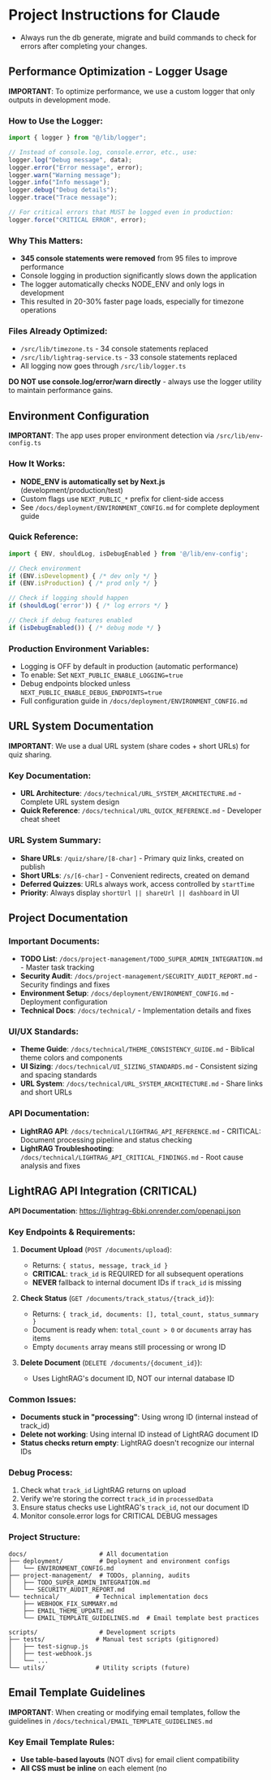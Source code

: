 # Project Instructions for Claude

- Always run the db generate, migrate and build commands to check for errors after completing your changes.

## Performance Optimization - Logger Usage

**IMPORTANT**: To optimize performance, we use a custom logger that only outputs in development mode.

### How to Use the Logger:
```typescript
import { logger } from "@/lib/logger";

// Instead of console.log, console.error, etc., use:
logger.log("Debug message", data);
logger.error("Error message", error);
logger.warn("Warning message");
logger.info("Info message");
logger.debug("Debug details");
logger.trace("Trace message");

// For critical errors that MUST be logged even in production:
logger.force("CRITICAL ERROR", error);
```

### Why This Matters:
- **345 console statements were removed** from 95 files to improve performance
- Console logging in production significantly slows down the application
- The logger automatically checks NODE_ENV and only logs in development
- This resulted in 20-30% faster page loads, especially for timezone operations

### Files Already Optimized:
- `/src/lib/timezone.ts` - 34 console statements replaced
- `/src/lib/lightrag-service.ts` - 33 console statements replaced
- All logging now goes through `/src/lib/logger.ts`

**DO NOT use console.log/error/warn directly** - always use the logger utility to maintain performance gains.

## Environment Configuration

**IMPORTANT**: The app uses proper environment detection via `/src/lib/env-config.ts`

### How It Works:
- **NODE_ENV is automatically set by Next.js** (development/production/test)
- Custom flags use `NEXT_PUBLIC_*` prefix for client-side access
- See `/docs/deployment/ENVIRONMENT_CONFIG.md` for complete deployment guide

### Quick Reference:
```typescript
import { ENV, shouldLog, isDebugEnabled } from '@/lib/env-config';

// Check environment
if (ENV.isDevelopment) { /* dev only */ }
if (ENV.isProduction) { /* prod only */ }

// Check if logging should happen
if (shouldLog('error')) { /* log errors */ }

// Check if debug features enabled
if (isDebugEnabled()) { /* debug mode */ }
```

### Production Environment Variables:
- Logging is OFF by default in production (automatic performance)
- To enable: Set `NEXT_PUBLIC_ENABLE_LOGGING=true`
- Debug endpoints blocked unless `NEXT_PUBLIC_ENABLE_DEBUG_ENDPOINTS=true`
- Full configuration guide in `/docs/deployment/ENVIRONMENT_CONFIG.md`

## URL System Documentation

**IMPORTANT**: We use a dual URL system (share codes + short URLs) for quiz sharing.

### Key Documentation:
- **URL Architecture**: `/docs/technical/URL_SYSTEM_ARCHITECTURE.md` - Complete URL system design
- **Quick Reference**: `/docs/technical/URL_QUICK_REFERENCE.md` - Developer cheat sheet

### URL System Summary:
- **Share URLs**: `/quiz/share/[8-char]` - Primary quiz links, created on publish
- **Short URLs**: `/s/[6-char]` - Convenient redirects, created on demand
- **Deferred Quizzes**: URLs always work, access controlled by `startTime`
- **Priority**: Always display `shortUrl || shareUrl || dashboard` in UI

## Project Documentation

### Important Documents:
- **TODO List**: `/docs/project-management/TODO_SUPER_ADMIN_INTEGRATION.md` - Master task tracking
- **Security Audit**: `/docs/project-management/SECURITY_AUDIT_REPORT.md` - Security findings and fixes
- **Environment Setup**: `/docs/deployment/ENVIRONMENT_CONFIG.md` - Deployment configuration
- **Technical Docs**: `/docs/technical/` - Implementation details and fixes

### UI/UX Standards:
- **Theme Guide**: `/docs/technical/THEME_CONSISTENCY_GUIDE.md` - Biblical theme colors and components
- **UI Sizing**: `/docs/technical/UI_SIZING_STANDARDS.md` - Consistent sizing and spacing standards
- **URL System**: `/docs/technical/URL_SYSTEM_ARCHITECTURE.md` - Share links and short URLs

### API Documentation:
- **LightRAG API**: `/docs/technical/LIGHTRAG_API_REFERENCE.md` - CRITICAL: Document processing pipeline and status checking
- **LightRAG Troubleshooting**: `/docs/technical/LIGHTRAG_API_CRITICAL_FINDINGS.md` - Root cause analysis and fixes

## LightRAG API Integration (CRITICAL)

**API Documentation**: https://lightrag-6bki.onrender.com/openapi.json

### Key Endpoints & Requirements:

1. **Document Upload** (`POST /documents/upload`):
   - Returns: `{ status, message, track_id }`
   - **CRITICAL**: `track_id` is REQUIRED for all subsequent operations
   - **NEVER** fallback to internal document IDs if `track_id` is missing

2. **Check Status** (`GET /documents/track_status/{track_id}`):
   - Returns: `{ track_id, documents: [], total_count, status_summary }`
   - Document is ready when: `total_count > 0` or `documents` array has items
   - Empty `documents` array means still processing or wrong ID

3. **Delete Document** (`DELETE /documents/{document_id}`):
   - Uses LightRAG's document ID, NOT our internal database ID

### Common Issues:
- **Documents stuck in "processing"**: Using wrong ID (internal instead of track_id)
- **Delete not working**: Using internal ID instead of LightRAG document ID
- **Status checks return empty**: LightRAG doesn't recognize our internal IDs

### Debug Process:
1. Check what `track_id` LightRAG returns on upload
2. Verify we're storing the correct `track_id` in `processedData`
3. Ensure status checks use LightRAG's `track_id`, not our document ID
4. Monitor console.error logs for CRITICAL DEBUG messages

### Project Structure:
```
docs/                    # All documentation
├── deployment/          # Deployment and environment configs
│   └── ENVIRONMENT_CONFIG.md
├── project-management/  # TODOs, planning, audits
│   ├── TODO_SUPER_ADMIN_INTEGRATION.md
│   └── SECURITY_AUDIT_REPORT.md
└── technical/          # Technical implementation docs
    ├── WEBHOOK_FIX_SUMMARY.md
    ├── EMAIL_THEME_UPDATE.md
    └── EMAIL_TEMPLATE_GUIDELINES.md  # Email template best practices

scripts/                 # Development scripts
├── tests/              # Manual test scripts (gitignored)
│   ├── test-signup.js
│   ├── test-webhook.js
│   └── ...
└── utils/              # Utility scripts (future)
```

## Email Template Guidelines

**IMPORTANT**: When creating or modifying email templates, follow the guidelines in `/docs/technical/EMAIL_TEMPLATE_GUIDELINES.md`

### Key Email Template Rules:
- **Use table-based layouts** (NOT divs) for email client compatibility
- **All CSS must be inline** on each element (no <style> tags)
- **Always provide fallback colors** using bgcolor attribute for gradients
- **Show actual URL text** below buttons for accessibility
- **Use the `createEmailWrapper` helper** function for consistency
- **Test in multiple clients**: Gmail, Outlook, Apple Mail, and mobile

### Email Color Palette:
- Primary: `#f59e0b` (amber)
- Dark: `#d97706` (dark amber)  
- Background: `#fffbeb` (light cream)
- Text: `#451a03`, `#78350f`, `#92400e`

## UI Component Guidelines (CRITICAL)

**NEVER use raw HTML form elements. ALWAYS use shadcn/ui components.**

### ❌ FORBIDDEN - Raw HTML Elements:
```tsx
<input type="text" />
<input type="email" />
<select></select>
<textarea></textarea>
<button></button>
```

### ✅ REQUIRED - ShadCN Components:
```tsx
import { Input } from "@/components/ui/input";
import { Select, SelectContent, SelectItem, SelectTrigger, SelectValue } from "@/components/ui/select";
import { Textarea } from "@/components/ui/textarea";
import { Button } from "@/components/ui/button";
import { Checkbox } from "@/components/ui/checkbox";
import { Label } from "@/components/ui/label";

// Use these instead
<Input type="email" />
<Select><SelectTrigger><SelectValue /></SelectTrigger><SelectContent><SelectItem /></SelectContent></Select>
<Textarea />
<Button />
<Checkbox />
<Label />
```

**Why**: Ensures consistent theming, accessibility, type safety, and maintainability across the entire application.

**Audit Report**: See `/docs/technical/SHADCN_COMPONENT_USAGE_AUDIT.md` for current issues that need fixing.

## Important Notes:
- Keep documentation organized in the `/docs` folder
- Don't create unnecessary files in the root directory
- Always check the TODO list before starting new work
- Run tests after making changes
- the production domain of this app is https://biblequiz.textr.in
- Must always check for type errors,Hook dependency issues after you made change in the code. I dont want to fail on deployment.